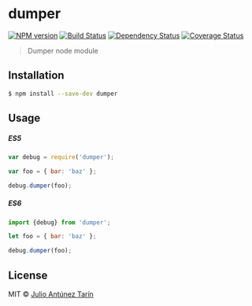 # dumper

[![NPM version][npm-image]][npm-url] [![Build Status][travis-image]][travis-url] [![Dependency Status][daviddm-image]][daviddm-url] [![Coverage Status][coveralls-image]][coveralls-url]

> Dumper node module

## Installation

```sh
$ npm install --save-dev dumper
```

## Usage

##### ES5

```js
var debug = require('dumper');

var foo = { bar: 'baz' };

debug.dumper(foo);
```

##### ES6

```js
import {debug} from 'dumper';

let foo = { bar: 'baz' };

debug.dumper(foo);
```
## License

MIT © [Julio Antúnez Tarín](https://github.com/jatap/dumper/blob/master/LICENSE)


[npm-image]: https://badge.fury.io/js/dumper.svg
[npm-url]: https://npmjs.org/package/dumper
[travis-image]: https://travis-ci.org/jatap/dumper.svg?branch=develop
[travis-url]: https://travis-ci.org/jatap/dumper
[daviddm-image]: https://david-dm.org/jatap/dumper.svg?theme=shields.io
[daviddm-url]: https://david-dm.org/jatap/dumper
[coveralls-image]: https://coveralls.io/repos/github/jatap/dumper/badge.svg?branch=develop
[coveralls-url]: https://coveralls.io/github/jatap/dumper?branch=develop
